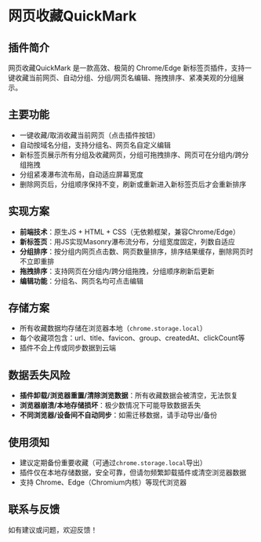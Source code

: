 # 网页收藏QuickMark

## 插件简介

网页收藏QuickMark 是一款高效、极简的 Chrome/Edge 新标签页插件，支持一键收藏当前网页、自动分组、分组/网页名编辑、拖拽排序、紧凑美观的分组展示。

## 主要功能
- 一键收藏/取消收藏当前网页（点击插件按钮）
- 自动按域名分组，支持分组名、网页名自定义编辑
- 新标签页展示所有分组及收藏网页，分组可拖拽排序、网页可在分组内/跨分组拖拽
- 分组紧凑瀑布流布局，自动适应屏幕宽度
- 删除网页后，分组顺序保持不变，刷新或重新进入新标签页后才会重新排序

## 实现方案
- **前端技术**：原生JS + HTML + CSS（无依赖框架，兼容Chrome/Edge）
- **新标签页**：用JS实现Masonry瀑布流分布，分组宽度固定，列数自适应
- **分组排序**：按分组内网页点击数、网页数量排序，排序结果缓存，删除网页时不立即重排
- **拖拽排序**：支持网页在分组内/跨分组拖拽，分组顺序刷新后更新
- **编辑功能**：分组名、网页名均可点击编辑

## 存储方案
- 所有收藏数据均存储在浏览器本地（`chrome.storage.local`）
- 每个收藏项包含：url、title、favicon、group、createdAt、clickCount等
- 插件不会上传或同步数据到云端

## 数据丢失风险
- **插件卸载/浏览器重置/清除浏览数据**：所有收藏数据会被清空，无法恢复
- **浏览器崩溃/本地存储损坏**：极少数情况下可能导致数据丢失
- **不同浏览器/设备间不自动同步**：如需迁移数据，请手动导出/备份

## 使用须知
- 建议定期备份重要收藏（可通过`chrome.storage.local`导出）
- 插件仅在本地存储数据，安全可靠，但请勿频繁卸载插件或清空浏览器数据
- 支持 Chrome、Edge（Chromium内核）等现代浏览器

## 联系与反馈
如有建议或问题，欢迎反馈！ 